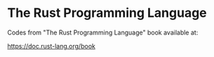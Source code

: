 # The Rust Programming Language

Codes from "The Rust Programming Language" book available at:

https://doc.rust-lang.org/book
